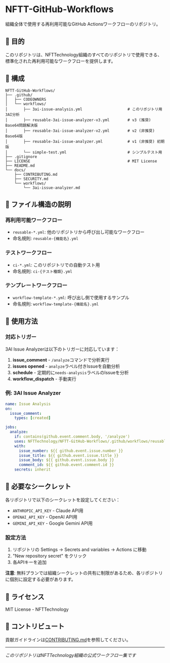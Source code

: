 # NFTT-GitHub-Workflows

組織全体で使用する再利用可能なGitHub Actionsワークフローのリポジトリ。

## 🎯 目的

このリポジトリは、NFTTechnology組織のすべてのリポジトリで使用できる、標準化された再利用可能なワークフローを提供します。

## 📂 構成

```
NFTT-GitHub-Workflows/
├── .github/
│   ├── CODEOWNERS
│   └── workflows/
│       ├── 3ai-issue-analysis.yml                    # このリポジトリ用3AI分析
│       ├── reusable-3ai-issue-analyzer-v3.yml        # v3 (推奨) Base64問題解決版
│       ├── reusable-3ai-issue-analyzer-v2.yml        # v2 (非推奨) Base64版
│       ├── reusable-3ai-issue-analyzer.yml           # v1 (非推奨) 初期版
│       └── simple-test.yml                           # シンプルテスト用
├── .gitignore
├── LICENSE                                           # MIT License
├── README.md
└── docs/
    ├── CONTRIBUTING.md
    ├── SECURITY.md
    └── workflows/
        └── 3ai-issue-analyzer.md
```

## 📁 ファイル構造の説明

### 再利用可能ワークフロー
- `reusable-*.yml`: 他のリポジトリから呼び出し可能なワークフロー
- 命名規則: `reusable-{機能名}.yml`

### テストワークフロー  
- `ci-*.yml`: このリポジトリでの自動テスト用
- 命名規則: `ci-{テスト種類}.yml`

### テンプレートワークフロー
- `workflow-template-*.yml`: 呼び出し側で使用するサンプル
- 命名規則: `workflow-template-{機能名}.yml`

## 🚀 使用方法

### 対応トリガー

3AI Issue Analyzerは以下のトリガーに対応しています：

1. **issue_comment** - `/analyze`コマンドで分析実行
2. **issues opened** - `analyze`ラベル付きIssueを自動分析
3. **schedule** - 定期的に`needs-analysis`ラベルのIssueを分析
4. **workflow_dispatch** - 手動実行

### 例: 3AI Issue Analyzer

```yaml
name: Issue Analysis
on:
  issue_comment:
    types: [created]

jobs:
  analyze:
    if: contains(github.event.comment.body, '/analyze')
    uses: NFTTechnology/NFTT-GitHub-Workflows/.github/workflows/reusable-3ai-issue-analyzer-v3.yml@main
    with:
      issue_number: ${{ github.event.issue.number }}
      issue_title: ${{ github.event.issue.title }}
      issue_body: ${{ github.event.issue.body }}
      comment_id: ${{ github.event.comment.id }}
    secrets: inherit
```

## 🔐 必要なシークレット

各リポジトリで以下のシークレットを設定してください：

- `ANTHROPIC_API_KEY` - Claude API用
- `OPENAI_API_KEY` - OpenAI API用
- `GEMINI_API_KEY` - Google Gemini API用

### 設定方法

1. リポジトリの Settings → Secrets and variables → Actions に移動
2. "New repository secret" をクリック
3. 各APIキーを追加

**注意**: 無料プランでは組織シークレットの共有に制限があるため、各リポジトリに個別に設定する必要があります。

## 📝 ライセンス

MIT License - NFTTechnology

## 🤝 コントリビュート

貢献ガイドラインは[CONTRIBUTING.md](docs/CONTRIBUTING.md)を参照してください。

---

*このリポジトリはNFTTechnology組織の公式ワークフロー集です*
